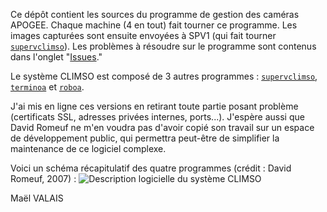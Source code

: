 Ce dépôt contient les sources du programme de gestion des caméras APOGEE. Chaque machine (4 en tout) fait tourner ce programme. Les images capturées sont ensuite envoyées à SPV1 (qui fait tourner [`supervclimso`](https://github.com/mael65/supervclimso)). Les problèmes à résoudre sur le programme sont contenus dans l'onglet "[Issues](issues)."

Le système CLIMSO est composé de 3 autres programmes : [`supervclimso`](https://github.com/mael65/supervclimso), [`terminoa`](https://github.com/mael65/terminoa) et [`roboa`](https://github.com/mael65/roboa).

J'ai mis en ligne ces versions en retirant toute partie posant problème (certificats SSL, adresses privées internes, ports...). J'espère aussi que David Romeuf ne m'en voudra pas d'avoir copié son travail sur un espace de développement public, qui permettra peut-être de simplifier la maintenance de ce logiciel complexe.

Voici un schéma récapitulatif des quatre programmes (crédit : David Romeuf, 2007) :
![Description logicielle du système CLIMSO](http://www.climso.fr/images/projet/CLIMSO-DescriptionSchematique-ProcessusCommunications-800l.jpg)

Maël VALAIS

